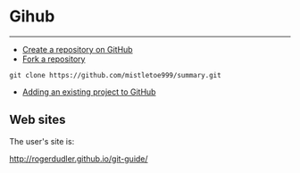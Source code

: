 Gihub
================

--------------------------
- [Create a repository on GitHub](https://help.github.com/articles/create-a-repo/)
- [Fork a repository](https://help.github.com/articles/fork-a-repo/)
```
git clone https://github.com/mistletoe999/summary.git
```
- [Adding an existing project to GitHub](https://help.github.com/articles/adding-an-existing-project-to-github-using-the-command-line/)



Web sites
---------

The user's site is:

http://rogerdudler.github.io/git-guide/
